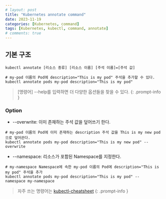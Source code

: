 ```yaml
---
# layout: post
title: "Kubernetes annotate command"
date: 2023-11-19
categories: [Kubernetes, command]
tags: [Kubernetes, kubectl, command, annotate]
# comments: true
---
```


## 기본 구조
```
kubectl annotate [리소스 종류] [리소스 이름] [주석 이름]=[주석 값]

# my-pod 이름의 Pod에 description="This is my pod" 주석을 추가할 수 있다.
kubectl annotate pods my-pod description="This is my pod"
```

> [명령어] --help를 입력하면 더 다양한 옵션들을 찾을 수 있다.
{: .prompt-info }

### Option
- --overwrite: 이미 존재하는 주석 값을 덮어쓰기 한다.
```
# my-pod 이름의 Pod에 이미 존재하는 description 주석 값을 This is my new pod으로 덮어쓴다.
kubectl annotate pods my-pod description="This is my new pod" --overwrite
```

- --namespace: 리소스가 포함된 Namespace를 지정한다.
```
# my-namespace Namespace에 속한 my-pod 이름의 Pod에 description="This is my pod" 주석을 추가
kubectl annotate pods my-pod description="This is my pod" --namespace my-namespace
```

> 자주 쓰는 명령어는 [kubectl-cheatsheet](https://kubernetes.io/docs/reference/kubectl/cheatsheet/)
{: .prompt-info }